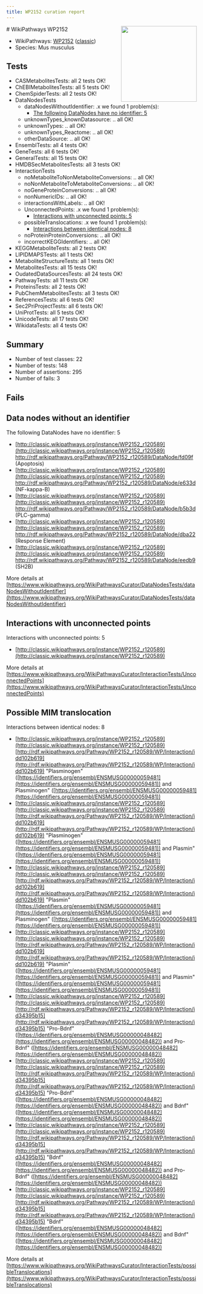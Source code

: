 ```yaml
---
title: WP2152 curation report
---
```


<img style="float: right; width: 200px" src="https://upload.wikimedia.org/wikipedia/commons/thumb/8/83/Wplogo_with_text_500.png/640px-Wplogo_with_text_500.png" />
# WikiPathways WP2152

* WikiPathways: [WP2152](https://wikipathways.org/pathways/WP2152) ([classic](https://classic.wikipathways.org/instance/WP2152))
* Species: Mus musculus
## Tests
* CASMetabolitesTests: all 2 tests OK!
* ChEBIMetabolitesTests: all 5 tests OK!
* ChemSpiderTests: all 2 tests OK!
* DataNodesTests
    * dataNodesWithoutIdentifier: .x we found 1 problem(s):
        * [The following DataNodes have no identifier: 5](#d2d32fa4)
    * unknownTypes_knownDatasource: .. all OK!
    * unknownTypes: .. all OK!
    * unknownTypes_Reactome: .. all OK!
    * otherDataSource: .. all OK!
* EnsemblTests: all 4 tests OK!
* GeneTests: all 6 tests OK!
* GeneralTests: all 15 tests OK!
* HMDBSecMetabolitesTests: all 3 tests OK!
* InteractionTests
    * noMetaboliteToNonMetaboliteConversions: .. all OK!
    * noNonMetaboliteToMetaboliteConversions: .. all OK!
    * noGeneProteinConversions: .. all OK!
    * nonNumericIDs: .. all OK!
    * interactionsWithLabels: .. all OK!
    * UnconnectedPoints: .x we found 1 problem(s):
        * [Interactions with unconnected points: 5](#35a61add)
    * possibleTranslocations: .x we found 1 problem(s):
        * [Interactions between identical nodes: 8](#1c11820d)
    * noProteinProteinConversions: .. all OK!
    * incorrectKEGGIdentifiers: .. all OK!
* KEGGMetaboliteTests: all 2 tests OK!
* LIPIDMAPSTests: all 1 tests OK!
* MetaboliteStructureTests: all 1 tests OK!
* MetabolitesTests: all 15 tests OK!
* OudatedDataSourcesTests: all 24 tests OK!
* PathwayTests: all 11 tests OK!
* ProteinsTests: all 2 tests OK!
* PubChemMetabolitesTests: all 3 tests OK!
* ReferencesTests: all 6 tests OK!
* Sec2PriProjectTests: all 6 tests OK!
* UniProtTests: all 5 tests OK!
* UnicodeTests: all 17 tests OK!
* WikidataTests: all 4 tests OK!


## Summary

* Number of test classes: 22
* Number of tests: 148
* Number of assertions: 295
* Number of fails: 3

## Fails

<a name="d2d32fa4" />

## Data nodes without an identifier

The following DataNodes have no identifier: 5

* [http://classic.wikipathways.org/instance/WP2152_r120589](http://classic.wikipathways.org/instance/WP2152_r120589) http://rdf.wikipathways.org/Pathway/WP2152_r120589/DataNode/fd09f (Apoptosis)
* [http://classic.wikipathways.org/instance/WP2152_r120589](http://classic.wikipathways.org/instance/WP2152_r120589) http://rdf.wikipathways.org/Pathway/WP2152_r120589/DataNode/e633d (NF-kappa-B)
* [http://classic.wikipathways.org/instance/WP2152_r120589](http://classic.wikipathways.org/instance/WP2152_r120589) http://rdf.wikipathways.org/Pathway/WP2152_r120589/DataNode/b5b3d (PLC-gamma)
* [http://classic.wikipathways.org/instance/WP2152_r120589](http://classic.wikipathways.org/instance/WP2152_r120589) http://rdf.wikipathways.org/Pathway/WP2152_r120589/DataNode/dba22 (Response Element)
* [http://classic.wikipathways.org/instance/WP2152_r120589](http://classic.wikipathways.org/instance/WP2152_r120589) http://rdf.wikipathways.org/Pathway/WP2152_r120589/DataNode/eedb9 (SH2B)


More details at [https://www.wikipathways.org/WikiPathwaysCurator/DataNodesTests/dataNodesWithoutIdentifier](https://www.wikipathways.org/WikiPathwaysCurator/DataNodesTests/dataNodesWithoutIdentifier)

<a name="35a61add" />

## Interactions with unconnected points

Interactions with unconnected points: 5

* [http://classic.wikipathways.org/instance/WP2152_r120589](http://classic.wikipathways.org/instance/WP2152_r120589)


More details at [https://www.wikipathways.org/WikiPathwaysCurator/InteractionTests/UnconnectedPoints](https://www.wikipathways.org/WikiPathwaysCurator/InteractionTests/UnconnectedPoints)

<a name="1c11820d" />

## Possible MIM translocation

Interactions between identical nodes: 8

* [http://classic.wikipathways.org/instance/WP2152_r120589](http://classic.wikipathways.org/instance/WP2152_r120589) [http://rdf.wikipathways.org/Pathway/WP2152_r120589/WP/Interaction/idd102b619](http://rdf.wikipathways.org/Pathway/WP2152_r120589/WP/Interaction/idd102b619) "Plasminogen" ([https://identifiers.org/ensembl/ENSMUSG00000059481](https://identifiers.org/ensembl/ENSMUSG00000059481)) and 
Plasminogen" ([https://identifiers.org/ensembl/ENSMUSG00000059481](https://identifiers.org/ensembl/ENSMUSG00000059481))
* [http://classic.wikipathways.org/instance/WP2152_r120589](http://classic.wikipathways.org/instance/WP2152_r120589) [http://rdf.wikipathways.org/Pathway/WP2152_r120589/WP/Interaction/idd102b619](http://rdf.wikipathways.org/Pathway/WP2152_r120589/WP/Interaction/idd102b619) "Plasminogen" ([https://identifiers.org/ensembl/ENSMUSG00000059481](https://identifiers.org/ensembl/ENSMUSG00000059481)) and 
Plasmin" ([https://identifiers.org/ensembl/ENSMUSG00000059481](https://identifiers.org/ensembl/ENSMUSG00000059481))
* [http://classic.wikipathways.org/instance/WP2152_r120589](http://classic.wikipathways.org/instance/WP2152_r120589) [http://rdf.wikipathways.org/Pathway/WP2152_r120589/WP/Interaction/idd102b619](http://rdf.wikipathways.org/Pathway/WP2152_r120589/WP/Interaction/idd102b619) "Plasmin" ([https://identifiers.org/ensembl/ENSMUSG00000059481](https://identifiers.org/ensembl/ENSMUSG00000059481)) and 
Plasminogen" ([https://identifiers.org/ensembl/ENSMUSG00000059481](https://identifiers.org/ensembl/ENSMUSG00000059481))
* [http://classic.wikipathways.org/instance/WP2152_r120589](http://classic.wikipathways.org/instance/WP2152_r120589) [http://rdf.wikipathways.org/Pathway/WP2152_r120589/WP/Interaction/idd102b619](http://rdf.wikipathways.org/Pathway/WP2152_r120589/WP/Interaction/idd102b619) "Plasmin" ([https://identifiers.org/ensembl/ENSMUSG00000059481](https://identifiers.org/ensembl/ENSMUSG00000059481)) and 
Plasmin" ([https://identifiers.org/ensembl/ENSMUSG00000059481](https://identifiers.org/ensembl/ENSMUSG00000059481))
* [http://classic.wikipathways.org/instance/WP2152_r120589](http://classic.wikipathways.org/instance/WP2152_r120589) [http://rdf.wikipathways.org/Pathway/WP2152_r120589/WP/Interaction/id34395b15](http://rdf.wikipathways.org/Pathway/WP2152_r120589/WP/Interaction/id34395b15) "Pro-Bdnf" ([https://identifiers.org/ensembl/ENSMUSG00000048482](https://identifiers.org/ensembl/ENSMUSG00000048482)) and 
Pro-Bdnf" ([https://identifiers.org/ensembl/ENSMUSG00000048482](https://identifiers.org/ensembl/ENSMUSG00000048482))
* [http://classic.wikipathways.org/instance/WP2152_r120589](http://classic.wikipathways.org/instance/WP2152_r120589) [http://rdf.wikipathways.org/Pathway/WP2152_r120589/WP/Interaction/id34395b15](http://rdf.wikipathways.org/Pathway/WP2152_r120589/WP/Interaction/id34395b15) "Pro-Bdnf" ([https://identifiers.org/ensembl/ENSMUSG00000048482](https://identifiers.org/ensembl/ENSMUSG00000048482)) and 
Bdnf" ([https://identifiers.org/ensembl/ENSMUSG00000048482](https://identifiers.org/ensembl/ENSMUSG00000048482))
* [http://classic.wikipathways.org/instance/WP2152_r120589](http://classic.wikipathways.org/instance/WP2152_r120589) [http://rdf.wikipathways.org/Pathway/WP2152_r120589/WP/Interaction/id34395b15](http://rdf.wikipathways.org/Pathway/WP2152_r120589/WP/Interaction/id34395b15) "Bdnf" ([https://identifiers.org/ensembl/ENSMUSG00000048482](https://identifiers.org/ensembl/ENSMUSG00000048482)) and 
Pro-Bdnf" ([https://identifiers.org/ensembl/ENSMUSG00000048482](https://identifiers.org/ensembl/ENSMUSG00000048482))
* [http://classic.wikipathways.org/instance/WP2152_r120589](http://classic.wikipathways.org/instance/WP2152_r120589) [http://rdf.wikipathways.org/Pathway/WP2152_r120589/WP/Interaction/id34395b15](http://rdf.wikipathways.org/Pathway/WP2152_r120589/WP/Interaction/id34395b15) "Bdnf" ([https://identifiers.org/ensembl/ENSMUSG00000048482](https://identifiers.org/ensembl/ENSMUSG00000048482)) and 
Bdnf" ([https://identifiers.org/ensembl/ENSMUSG00000048482](https://identifiers.org/ensembl/ENSMUSG00000048482))


More details at [https://www.wikipathways.org/WikiPathwaysCurator/InteractionTests/possibleTranslocations](https://www.wikipathways.org/WikiPathwaysCurator/InteractionTests/possibleTranslocations)

